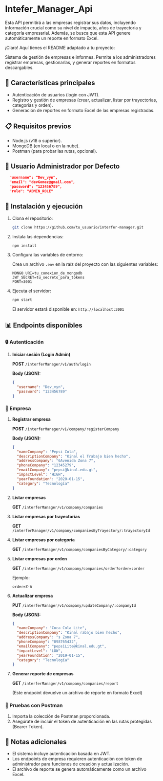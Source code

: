 # Intefer_Manager_Api
Esta API permitirá a las empresas registrar sus datos, incluyendo información crucial como su nivel de impacto, años de trayectoria y categoría empresarial. Además, se busca que esta API genere automáticamente un reporte en formato Excel.

¡Claro! Aquí tienes el README adaptado a tu proyecto:

Sistema de gestión de empresas e informes. Permite a los administradores registrar empresas, gestionarlas, y generar reportes en formatos descargables.

## 📌 Características principales

- Autenticación de usuarios (login con JWT).
- Registro y gestión de empresas (crear, actualizar, listar por trayectorias, categorías y orden).
- Generación de reportes en formato Excel de las empresas registradas.
  
## 📋 Requisitos previos

- Node.js (v18 o superior).
- MongoDB (en local o en la nube).
- Postman (para probar las rutas, opcional).

## 🔹 **Usuario Administrador por Defecto**

```json
  "username": "Dev_vyn",
  "email": "devGomez@gmail.com",
  "password": "123456789",
  "role": "ADMIN_ROLE"
```


## 🚀 Instalación y ejecución

1. Clona el repositorio:

   ```bash
   git clone https://github.com/tu_usuario/interfer-manager.git
   ```

2. Instala las dependencias:

   ```bash
   npm install
   ```

3. Configura las variables de entorno:

   Crea un archivo `.env` en la raíz del proyecto con las siguientes variables:

   ```env
   MONGO_URI=tu_conexion_de_mongodb
   JWT_SECRET=tu_secreto_para_tokens
   PORT=3001
   ```

4. Ejecuta el servidor:

   ```bash
   npm start
   ```

   El servidor estará disponible en: `http://localhost:3001`

## 📊 Endpoints disponibles

### 🔒 Autenticación

1. **Iniciar sesión (Login Admin)**

   **POST** `/interferManager/v1/auth/login`

   **Body (JSON):**

   ```json
   {
     "username": "Dev_vyn",
     "password": "123456789"
   }
   ```

### 🏢 Empresa

1. **Registrar empresa**

   **POST** `/interferManager/v1/company/registerCompany`

   **Body (JSON):**

   ```json
   {
     "nameCompany": "Pepsi Cola",
     "descriptionCompany": "Kinal el Trabajo bien hecho",
     "addressCompany": "6Avenida Zona 7",
     "phoneCompany": "12345279",
     "emailCompany": "pepsi@kinal.edu.gt",
     "impactLevel": "HIGH",
     "yearFoundation": "2020-01-15",
     "category": "Tecnología"
   }
   ```

2. **Listar empresas**

   **GET** `/interferManager/v1/company/companies`

3. **Listar empresas por trayectorias**

   **GET** `/interferManager/v1/company/companiesByTrayectory/:trayectoryId`

4. **Listar empresas por categoría**

   **GET** `/interferManager/v1/company/companiesByCategory/:category`

5. **Listar empresas por orden**

   **GET** `/interferManager/v1/company/companies/order?order=:order`

   Ejemplo:

   ```text
   order=Z-A
   ```

6. **Actualizar empresa**

   **PUT** `/interferManager/v1/company/updateCompany/:companyId`

   **Body (JSON):**

   ```json
   {
     "nameCompany": "Coca Cola Lite",
     "descriptionCompany": "Kinal rabajo bien hecho",
     "addressCompany": "s Zona 7",
     "phoneCompany": "098765432",
     "emailCompany": "pepsiLite@kinal.edu.gt",
     "impactLevel": "LOW",
     "yearFoundation": "2019-01-15",
     "category": "Tecnología"
   }
   ```

7. **Generar reporte de empresas**

   **GET** `/interferManager/v1/company/companies/report`

   (Este endpoint devuelve un archivo de reporte en formato Excel)

### 🧪 Pruebas con Postman

1. Importa la colección de Postman proporcionada.
2. Asegúrate de incluir el token de autenticación en las rutas protegidas (Bearer Token).

## 📌 Notas adicionales

- El sistema incluye autenticación basada en JWT.
- Los endpoints de empresa requieren autenticación con token de administrador para funciones de creación y actualización.
- El archivo de reporte se genera automáticamente como un archivo Excel.

